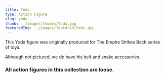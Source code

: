 ```yaml
---
title: Yoda
type: Action Figure
slug: yoda
thumb: ../images/thumbs/Yoda.jpg
featuredImg: ../images/featured/Yoda.jpg
---
```


This Yoda figure was originally produced for The Empire Strikes Back series of toys.

Although not pictured, we do have his belt and snake accessories.

### All action figures in this collection are loose.